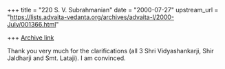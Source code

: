 +++
title = "220 S. V. Subrahmanian"
date = "2000-07-27"
upstream_url = "https://lists.advaita-vedanta.org/archives/advaita-l/2000-July/001366.html"

+++
[Archive link](https://lists.advaita-vedanta.org/archives/advaita-l/2000-July/001366.html)

Thank you very much for the clarifications (all 3 Shri Vidyashankarji, Shir
Jaldharji and Smt. Lataji).  I am convinced.


